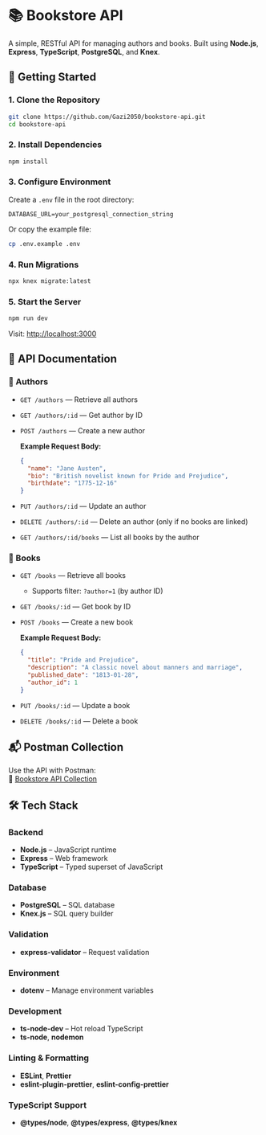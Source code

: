 # 📚 Bookstore API

A simple, RESTful API for managing authors and books. Built using **Node.js**, **Express**, **TypeScript**, **PostgreSQL**, and **Knex**.

## 🚀 Getting Started

### 1. Clone the Repository

```bash
git clone https://github.com/Gazi2050/bookstore-api.git
cd bookstore-api
```

### 2. Install Dependencies

```bash
npm install
```

### 3. Configure Environment

Create a `.env` file in the root directory:

```env
DATABASE_URL=your_postgresql_connection_string
```

Or copy the example file:

```bash
cp .env.example .env
```

### 4. Run Migrations

```bash
npx knex migrate:latest
```

### 5. Start the Server

```bash
npm run dev
```

Visit: [http://localhost:3000](http://localhost:3000)

## 📘 API Documentation

### 🔹 Authors

- `GET /authors` — Retrieve all authors  
- `GET /authors/:id` — Get author by ID  
- `POST /authors` — Create a new author  

  **Example Request Body:**
  ```json
  {
    "name": "Jane Austen",
    "bio": "British novelist known for Pride and Prejudice",
    "birthdate": "1775-12-16"
  }
  ```

- `PUT /authors/:id` — Update an author  
- `DELETE /authors/:id` — Delete an author (only if no books are linked)  
- `GET /authors/:id/books` — List all books by the author  

### 🔹 Books

- `GET /books` — Retrieve all books  
  - Supports filter: `?author=1` (by author ID)

- `GET /books/:id` — Get book by ID  
- `POST /books` — Create a new book  

  **Example Request Body:**
  ```json
  {
    "title": "Pride and Prejudice",
    "description": "A classic novel about manners and marriage",
    "published_date": "1813-01-28",
    "author_id": 1
  }
  ```

- `PUT /books/:id` — Update a book  
- `DELETE /books/:id` — Delete a book  

## 📬 Postman Collection

Use the API with Postman:  
🔗 [Bookstore API Collection](https://www.postman.com/gazi2050/public-collection/collection/3c8q1ox/bookstore-api)

## 🛠 Tech Stack

### Backend
- **Node.js** – JavaScript runtime
- **Express** – Web framework
- **TypeScript** – Typed superset of JavaScript

### Database
- **PostgreSQL** – SQL database
- **Knex.js** – SQL query builder

### Validation
- **express-validator** – Request validation

### Environment
- **dotenv** – Manage environment variables

### Development
- **ts-node-dev** – Hot reload TypeScript
- **ts-node**, **nodemon**

### Linting & Formatting
- **ESLint**, **Prettier**
- **eslint-plugin-prettier**, **eslint-config-prettier**

### TypeScript Support
- **@types/node**, **@types/express**, **@types/knex**
